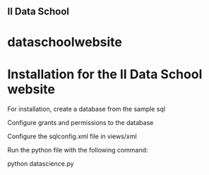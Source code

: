 ## II Data School

# dataschoolwebsite


# Installation for the II Data School website

For installation, create a database from the sample sql

Configure grants and permissions to the database

Configure the sqlconfig.xml file in views/xml

Run the python file with the following command:

python datascience.py

